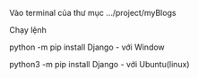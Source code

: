



Vào terminal của thư mục .../project/myBlogs

Chạy lệnh


python  -m pip install Django - với Window


python3 -m pip install Django - với Ubuntu(linux)
